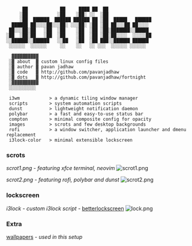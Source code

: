 ```
      ██            ██     ████ ██  ██
     ░██           ░██    ░██░ ░░  ░██
     ░██  ██████  ██████ ██████ ██ ░██  █████   ██████
  ██████ ██░░░░██░░░██░ ░░░██░ ░██ ░██ ██░░░██ ██░░░░
 ██░░░██░██   ░██  ░██    ░██  ░██ ░██░███████░░█████
░██  ░██░██   ░██  ░██    ░██  ░██ ░██░██░░░░  ░░░░░██
░░██████░░██████   ░░██   ░██  ░██ ███░░██████ ██████
 ░░░░░░  ░░░░░░     ░░    ░░   ░░ ░░░  ░░░░░░ ░░░░░░

  ▓▓▓▓▓▓▓▓▓▓
 ░▓ about  ▓ custom linux config files
 ░▓ author ▓ pavan jadhaw
 ░▓ code   ▓ http://github.com/pavanjadhaw
 ░▓ dots   ▓ http://github.com/pavanjadhaw/fortnight
 ░▓▓▓▓▓▓▓▓▓▓
 ░░░░░░░░░░

 i3wm           > a dynamic tiling window manager
 scripts        > system automation scripts
 dunst          > lightweight notification daemon
 polybar        > a fast and easy-to-use status bar
 compton        > minimal composite config for opacity
 images         > scrots and few desktop backgrounds
 rofi           > a window switcher, application launcher and dmenu replacement
 i3lock-color   > minimal extensible lockscreen
```


### scrots

*scrot1.png* - *featuring xfce terminal, neovim*
![scrot1.png](https://github.com/pavanjadhaw/fortnight/raw/master/images/scrots/scrot1.png)


*scrot2.png* - *featuring rofi, polybar and dunst*
![scrot2.png](https://github.com/pavanjadhaw/fortnight/raw/master/images/scrots/scrot2.png)



### lockscreen

*i3lock* - *custom i3lock script* - [betterlockscreen]
![lock.png](https://github.com/pavanjadhaw/fortnight/raw/master/images/scrots/lock.png)

[betterlockscreen]: https://github.com/pavanjadhaw/betterlockscreen



### Extra

[wallpapers] - *used in this setup*

[wallpapers]: https://github.com/pavanjadhaw/fortnight/tree/master/images/walls
